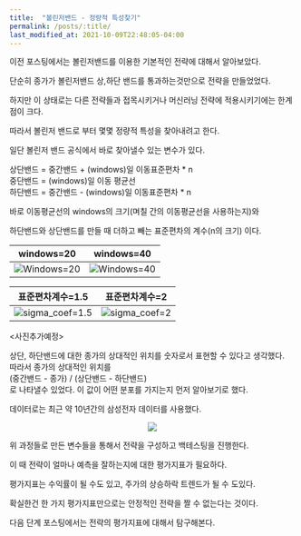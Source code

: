 ```yaml
---
title:  "볼린저밴드 - 정량적 특성찾기" 
permalink: /posts/:title/
last_modified_at: 2021-10-09T22:48:05-04:00
---
```


이전 포스팅에서는 볼린저밴드를 이용한 기본적인 전략에 대해서 알아보았다.

단순히 종가가 볼린저밴드 상,하단 밴드를 통과하는것만으로 전략을 만들었었다.

하지만 이 상태로는 다른 전략들과 접목시키거나 머신러닝 전략에 적용시키기에는 한계점이 크다.

따라서 볼린저 밴드로 부터 몇몇 정량적 특성을 찾아내려고 한다.

일단 볼린저 밴드 공식에서 바로 찾아낼수 있는 변수가 있다.  

상단밴드 = 중간밴드 + (windows)일 이동표준편차 * n  
중단밴드 = (windows)일 이동 평균선  
하단밴드 = 중간밴드 - (windows)일 이동표준편차 * n  


바로 이동평균선의 windows의 크기(며칠 간의 이동평균선을 사용하는지)와

하단밴드와 상단밴드를 만들 때 더하고 빼는 표준편차의 계수(n의 크기) 이다.



|windows=20|windows=40|
|:-:|:-:|
|![Windows=20]({{site.url}}/assets/images/sec_windows_20.png)|![Windows=40]({{site.url}}/assets/images/sec_windows_40.png)|

|표준편차계수=1.5|표준편차계수=2|
|:-:|:-:|
|![sigma_coef=1.5]({{site.url}}/assets/images/sec_sigmacoef_1.5.png)|![sigma_coef=2]({{site.url}}/assets/images/sec_sigmacoef_2.png)|






<사진추가예정>  


상단, 하단밴드에 대한 종가의 상대적인 위치를 숫자로서 표현할 수 있다고 생각했다.  
따라서 종가의 상대적인 위치를  
(중간밴드 - 종가) / (상단밴드 - 하단밴드)  
로 나타낼수 있었다. 이 값이 어떤 분포를 가지는지 먼저 알아보기로 했다.  

데이터로는 최근 약 10년간의 삼성전자 데이터를 사용했다.  


<p align="center"><img src="{{site.url}}/assets/images/samsung_score_distribution.png"></p>




위 과정들로 만든 변수들을 통해서 전략을 구성하고 백테스팅을 진행한다.

이 때 전략이 얼마나 예측을 잘하는지에 대한 평가지표가 필요하다.

평가지표는 수익률이 될 수도 있고, 주가의 상승하락 트렌드가 될 수 도있다.

확실한건 한 가지 평가지표만으로는 안정적인 전략을 짤 수 없는다는 것이다.

다음 단계 포스팅에서는 전략의 평가지표에 대해서 탐구해본다.






